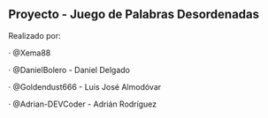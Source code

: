 Proyecto - Juego de Palabras Desordenadas
----------------------------------------
Realizado por:

· @Xema88

· @DanielBolero - Daniel Delgado

· @Goldendust666 - Luis José Almodóvar

· @Adrian-DEVCoder - Adrián Rodríguez
